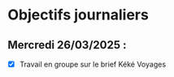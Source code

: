 # Objectifs journaliers

## Mercredi 26/03/2025 :
- [x] Travail en groupe sur le brief Kéké Voyages 